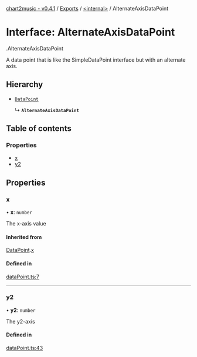 [chart2music - v0.4.1](../README.md) / [Exports](../modules.md) / [<internal\>](../modules/internal_.md) / AlternateAxisDataPoint

# Interface: AlternateAxisDataPoint

[<internal>](../modules/internal_.md).AlternateAxisDataPoint

A data point that is like the SimpleDataPoint interface but with an alternate axis.

## Hierarchy

- [`DataPoint`](internal_.DataPoint.md)

  ↳ **`AlternateAxisDataPoint`**

## Table of contents

### Properties

- [x](internal_.AlternateAxisDataPoint.md#x)
- [y2](internal_.AlternateAxisDataPoint.md#y2)

## Properties

### x

• **x**: `number`

The x-axis value

#### Inherited from

[DataPoint](internal_.DataPoint.md).[x](internal_.DataPoint.md#x)

#### Defined in

[dataPoint.ts:7](https://github.com/julianna-langston/chart2music/blob/389a994/src/dataPoint.ts#L7)

___

### y2

• **y2**: `number`

The y2-axis

#### Defined in

[dataPoint.ts:43](https://github.com/julianna-langston/chart2music/blob/389a994/src/dataPoint.ts#L43)
